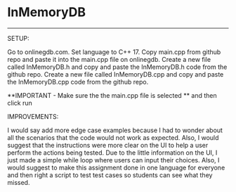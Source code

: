 # InMemoryDB
-----------------------------------
SETUP:

Go to onlinegdb.com.
Set language to C++ 17.
Copy main.cpp from github repo and paste it into the main.cpp file on onlinegdb.
Create a new file called InMemoryDB.h and copy and paste the InMemoryDB.h code from the github repo.
Create a new file called InMemoryDB.cpp and copy and paste the InMemoryDB.cpp code from the github repo.

**IMPORTANT - Make sure the the main.cpp file is selected ** and then click run

IMPROVEMENTS: 

I would say add more edge case examples because I had to wonder about all the scenarios that the code would not work as expected. Also, I would suggest that the instructions were more clear on the UI to help a user perform the actions being tested. Due to the little information on the UI, I just made a simple while loop where users can input their choices. Also, I would suggest to make this assignment done in one language for everyone and then right a script to test test cases so students can see what they missed. 

